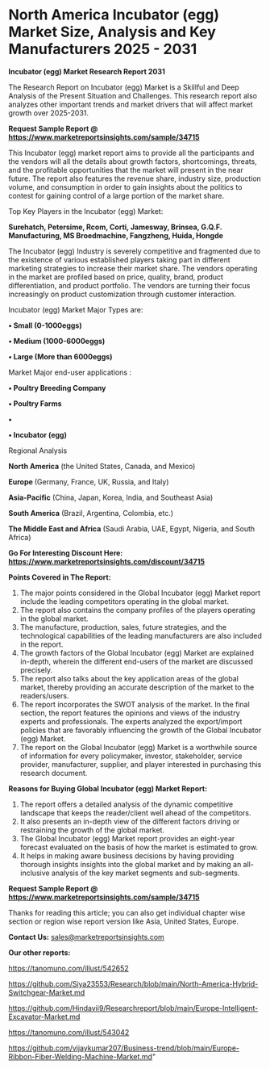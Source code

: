 # North America Incubator (egg) Market Size, Analysis and Key Manufacturers 2025 - 2031

<strong>Incubator (egg) Market Research Report 2031</strong>

The Research Report on Incubator (egg) Market is a Skillful and Deep Analysis of the Present Situation and Challenges. This research report also analyzes other important trends and market drivers that will affect market growth over 2025-2031.

<strong>Request Sample Report @ <a href=https://www.marketreportsinsights.com/sample/34715>https://www.marketreportsinsights.com/sample/34715</a></strong>

This Incubator (egg) market report aims to provide all the participants and the vendors will all the details about growth factors, shortcomings, threats, and the profitable opportunities that the market will present in the near future. The report also features the revenue share, industry size, production volume, and consumption in order to gain insights about the politics to contest for gaining control of a large portion of the market share.

Top Key Players in the Incubator (egg) Market:

<strong>Surehatch, Petersime, Rcom, Corti, Jamesway, Brinsea, G.Q.F. Manufacturing, MS Broedmachine, Fangzheng, Huida, Hongde</strong>

The Incubator (egg) Industry is severely competitive and fragmented due to the existence of various established players taking part in different marketing strategies to increase their market share. The vendors operating in the market are profiled based on price, quality, brand, product differentiation, and product portfolio. The vendors are turning their focus increasingly on product customization through customer interaction.

Incubator (egg) Market Major Types are:

<strong>•  Small (0-1000eggs)

•  Medium (1000-6000eggs)

•  Large (More than 6000eggs)</strong>

Market Major end-user applications :

<strong>•  Poultry Breeding Company

•  Poultry Farms

•  

•  Incubator (egg)</strong>

Regional Analysis

</u><strong><b>North America</b></strong> (the United States, Canada, and Mexico)

<strong><b>Europe </b></strong>(Germany, France, UK, Russia, and Italy)

<strong><b>Asia-Pacific</b></strong> (China, Japan, Korea, India, and Southeast Asia)

<strong><b>South America</b></strong> (Brazil, Argentina, Colombia, etc.)

<strong><b>The Middle East and Africa</b></strong> (Saudi Arabia, UAE, Egypt, Nigeria, and South Africa)

<strong>Go For Interesting Discount Here: <a href=https://www.marketreportsinsights.com/discount/34715>https://www.marketreportsinsights.com/discount/34715</a></strong>

<strong>Points Covered in The Report:</strong>
<ol>
  <li>The major points considered in the Global Incubator (egg) Market report include the leading competitors operating in the global market.</li>
  <li>The report also contains the company profiles of the players operating in the global market.</li>
  <li>The manufacture, production, sales, future strategies, and the technological capabilities of the leading manufacturers are also included in the report.</li>
  <li>The growth factors of the Global Incubator (egg) Market are explained in-depth, wherein the different end-users of the market are discussed precisely.</li>
  <li>The report also talks about the key application areas of the global market, thereby providing an accurate description of the market to the readers/users.</li>
  <li>The report incorporates the SWOT analysis of the market. In the final section, the report features the opinions and views of the industry experts and professionals. The experts analyzed the export/import policies that are favorably influencing the growth of the Global Incubator (egg) Market.</li>
  <li>The report on the Global Incubator (egg) Market is a worthwhile source of information for every policymaker, investor, stakeholder, service provider, manufacturer, supplier, and player interested in purchasing this research document.</li>
</ol>
<strong>Reasons for Buying Global Incubator (egg) Market Report:</strong>

<ol>
  <li>The report offers a detailed analysis of the dynamic competitive landscape that keeps the reader/client well ahead of the competitors.</li>
  <li>It also presents an in-depth view of the different factors driving or restraining the growth of the global market.</li>
  <li>The Global Incubator (egg) Market report provides an eight-year forecast evaluated on the basis of how the market is estimated to grow.</li>
  <li>It helps in making aware business decisions by having providing thorough insights insights into the global market and by making an all-inclusive analysis of the key market segments and sub-segments.</li>
</ol>
<strong>Request Sample Report @ <a href=https://www.marketreportsinsights.com/sample/34715>https://www.marketreportsinsights.com/sample/34715</a></strong>


Thanks for reading this article; you can also get individual chapter wise section or region wise report version like Asia, United States, Europe.

<strong>Contact Us:</strong>
sales@marketreportsinsights.com

<strong>Our other reports:</strong>

<a href=https://tanomuno.com/illust/542652>https://tanomuno.com/illust/542652</a>

<a href=https://github.com/Siya23553/Research/blob/main/North-America-Hybrid-Switchgear-Market.md>https://github.com/Siya23553/Research/blob/main/North-America-Hybrid-Switchgear-Market.md</a>

<a href=https://github.com/Hindavii9/Researchreport/blob/main/Europe-Intelligent-Excavator-Market.md>https://github.com/Hindavii9/Researchreport/blob/main/Europe-Intelligent-Excavator-Market.md</a>

<a href=https://tanomuno.com/illust/543042>https://tanomuno.com/illust/543042</a>

<a href=https://github.com/vijaykumar207/Business-trend/blob/main/Europe-Ribbon-Fiber-Welding-Machine-Market.md>https://github.com/vijaykumar207/Business-trend/blob/main/Europe-Ribbon-Fiber-Welding-Machine-Market.md</a>"
